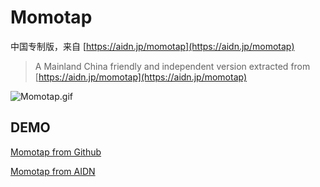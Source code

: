 # Momotap

中国专制版，来自 [https://aidn.jp/momotap](https://aidn.jp/momotap)  
> A Mainland China friendly and independent version extracted from [https://aidn.jp/momotap](https://aidn.jp/momotap)

![Momotap.gif](https://i.loli.net/2020/02/22/ZeDnOLVAm7pMJET.gif)

## DEMO

[Momotap from Github](https://cworld1.github.io/momotap)

[Momotap from AIDN](https://aidn.jp/momotap/)

